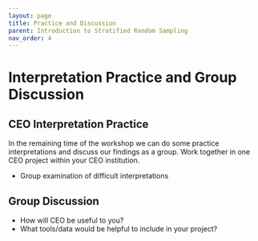 ```yaml
---
layout: page
title: Practice and Discussion
parent: Introduction to Stratified Random Sampling
nav_order: 4
---
```


# Interpretation Practice and Group Discussion

## CEO Interpretation Practice
In the remaining time of the workshop we can do some practice interpretations and discuss our findings as a group. Work together in one CEO project within your CEO institution.
* Group examination of difficult interpretations


## Group Discussion
* How will CEO be useful to you?
* What tools/data would be helpful to include in your project?

